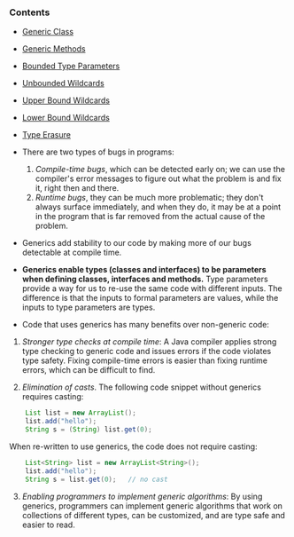  ### Contents
 * [Generic Class](#generic-class)
 * [Generic Methods](#generic-methods)
 * [Bounded Type Parameters](#bounded-type-parameters)
 * [Unbounded Wildcards](#unbounded-wildcards)
 * [Upper Bound Wildcards](#upper-bound-wildcards)
 * [Lower Bound Wildcards](#lower-bound-wildcards)
 * [Type Erasure](#type-erasure)
    
    
* There are two types of bugs in programs: 
    1. *Compile-time bugs*, which can be detected early on; we can use the compiler's error messages to figure out what the problem is and fix it, right then and there.
    2. *Runtime bugs*, they can be much more problematic; they don't always surface immediately, and when they do, it may be at a point in the program that is far removed from the actual cause of the problem.
    
* Generics add stability to our code by making more of our bugs detectable at compile time. 

* **Generics enable types (classes and interfaces) to be parameters when defining classes, interfaces and methods.** Type parameters provide a way for us to re-use the same code with different inputs. The difference is that the inputs to formal parameters are values, while the inputs to type parameters are types.

* Code that uses generics has many benefits over non-generic code:
1. *Stronger type checks at compile time*: 
    A Java compiler applies strong type checking to generic code and issues errors if the code violates type safety. Fixing compile-time errors is easier than fixing runtime errors, which can be difficult to find.

2. *Elimination of casts*.
    The following code snippet without generics requires casting:
    
```java
    List list = new ArrayList();
    list.add("hello");
    String s = (String) list.get(0);
```
   
   When re-written to use generics, the code does not require casting:

```java
    List<String> list = new ArrayList<String>();
    list.add("hello");
    String s = list.get(0);   // no cast
```
3. *Enabling programmers to implement generic algorithms*: By using generics, programmers can implement generic algorithms that work on collections of different types, can be customized, and are type safe and easier to read.
    
   
    


  
